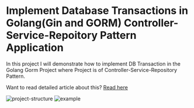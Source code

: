 
# Implement Database Transactions in  Golang(Gin and GORM) Controller-Service-Repoitory Pattern Application

In this project I will demonstrate how to implement DB Transaction in the Golang Gorm Project where Project is of Controller-Service-Repository Pattern.

Want to read detailed article about this? [Read here](https://articles.wesionary.team/implement-database-transactions-with-repository-pattern-golang-gin-and-gorm-application-907517fd0743)


![project-structure](https://user-images.githubusercontent.com/10809061/115715579-0211a780-a398-11eb-9b29-4b8a4794910d.jpg)
![example](https://user-images.githubusercontent.com/10809061/115719084-7b5ec980-a39b-11eb-9526-54e7ea50165b.jpg)

